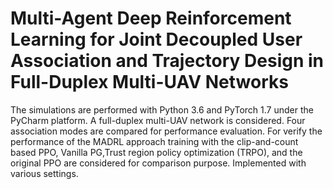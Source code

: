 # Multi-Agent Deep Reinforcement Learning for Joint Decoupled User Association and Trajectory Design in Full-Duplex Multi-UAV Networks
The simulations are performed with Python 3.6 and PyTorch 1.7 under the PyCharm platform.
A full-duplex multi-UAV network is considered.
Four association modes are compared for performance evaluation.
For verify the performance of the MADRL approach training with the clip-and-count based PPO, Vanilla PG,Trust region policy optimization (TRPO), and the original PPO are considered for comparison purpose.
Implemented with various settings.
